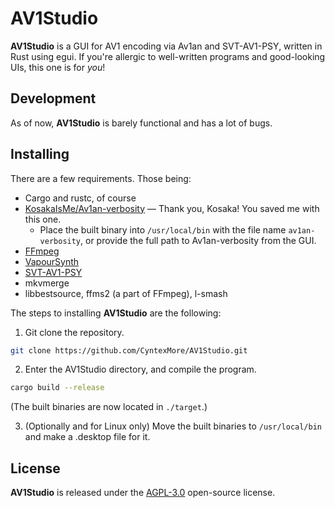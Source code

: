 # AV1Studio

**AV1Studio** is a GUI for AV1 encoding via Av1an and SVT-AV1-PSY, written in Rust using egui. If you're allergic to well-written programs and good-looking UIs, this one is for *you*!

## Development

As of now, **AV1Studio** is barely functional and has a lot of bugs.

## Installing

There are a few requirements. Those being:

* Cargo and rustc, of course
* [KosakaIsMe/Av1an-verbosity](https://github.com/KosakaIsMe/Av1an-verbosity) — Thank you, Kosaka! You saved me with this one.
  * Place the built binary into `/usr/local/bin` with the file name `av1an-verbosity`, or provide the full path to Av1an-verbosity from the GUI.
* [FFmpeg](https://ffmpeg.org/download.html)
* [VapourSynth](https://github.com/vapoursynth/vapoursynth/releases)
* [SVT-AV1-PSY](https://github.com/psy-ex/svt-av1-psy)
* mkvmerge
* libbestsource, ffms2 (a part of FFmpeg), l-smash

The steps to installing **AV1Studio** are the following:

1. Git clone the repository.

```bash
git clone https://github.com/CyntexMore/AV1Studio.git
```

2. Enter the AV1Studio directory, and compile the program.

```bash
cargo build --release
```
(The built binaries are now located in `./target`.)

3. (Optionally and for Linux only) Move the built binaries to `/usr/local/bin` and make a .desktop file for it.

## License

**AV1Studio** is released under the [AGPL-3.0](https://github.com/CyntexMore/AV1Studio/blob/main/LICENSE) open-source license.
